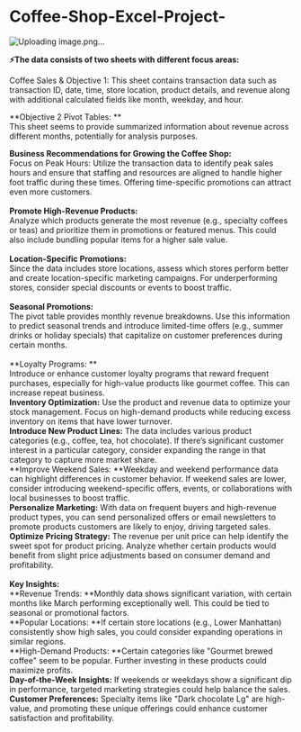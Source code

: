 # Coffee-Shop-Excel-Project-
![Uploading image.png…]()



**⚡The data consists of two sheets with different focus areas:**

Coffee Sales & Objective 1: This sheet contains transaction data such as transaction ID, date, time, store location, product details, and revenue along with additional calculated fields like month, weekday, and hour.

**Objective 2 Pivot Tables: **<br>
This sheet seems to provide summarized information about revenue across different months, potentially for analysis purposes.

**Business Recommendations for Growing the Coffee Shop:**<br>
Focus on Peak Hours: Utilize the transaction data to identify peak sales hours and ensure that staffing and resources are aligned to handle higher foot traffic during these times. Offering time-specific promotions can attract even more customers.<br>
<br>
**Promote High-Revenue Products:**<br> Analyze which products generate the most revenue (e.g., specialty coffees or teas) and prioritize them in promotions or featured menus. This could also include bundling popular items for a higher sale value.<br>
<br>
**Location-Specific Promotions:**<br> Since the data includes store locations, assess which stores perform better and create location-specific marketing campaigns. For underperforming stores, consider special discounts or events to boost traffic.<br>
<br>
**Seasonal Promotions:**<br> The pivot table provides monthly revenue breakdowns. Use this information to predict seasonal trends and introduce limited-time offers (e.g., summer drinks or holiday specials) that capitalize on customer preferences during certain months.<br>
<br>
**Loyalty Programs: **<br>Introduce or enhance customer loyalty programs that reward frequent purchases, especially for high-value products like gourmet coffee. This can increase repeat business.
<br>
**Inventory Optimization:** Use the product and revenue data to optimize your stock management. Focus on high-demand products while reducing excess inventory on items that have lower turnover.
<br>
**Introduce New Product Lines:** The data includes various product categories (e.g., coffee, tea, hot chocolate). If there’s significant customer interest in a particular category, consider expanding the range in that category to capture more market share.
<br>
**Improve Weekend Sales: **Weekday and weekend performance data can highlight differences in customer behavior. If weekend sales are lower, consider introducing weekend-specific offers, events, or collaborations with local businesses to boost traffic.
<br>
**Personalize Marketing:** With data on frequent buyers and high-revenue product types, you can send personalized offers or email newsletters to promote products customers are likely to enjoy, driving targeted sales.
<br>
**Optimize Pricing Strategy:** The revenue per unit price can help identify the sweet spot for product pricing. Analyze whether certain products would benefit from slight price adjustments based on consumer demand and profitability.<br>
<br>
**Key Insights:**<br>
**Revenue Trends: **Monthly data shows significant variation, with certain months like March performing exceptionally well. This could be tied to seasonal or promotional factors.
<br>
**Popular Locations: **If certain store locations (e.g., Lower Manhattan) consistently show high sales, you could consider expanding operations in similar regions.
<br>
**High-Demand Products: **Certain categories like "Gourmet brewed coffee" seem to be popular. Further investing in these products could maximize profits.
<br>
**Day-of-the-Week Insights:** If weekends or weekdays show a significant dip in performance, targeted marketing strategies could help balance the sales.
<br>
**Customer Preferences:** Specialty items like "Dark chocolate Lg" are high-value, and promoting these unique offerings could enhance customer satisfaction and profitability. ​
